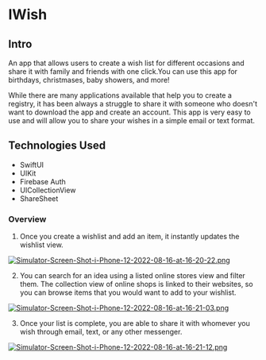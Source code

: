 # IWish

## Intro

An app that allows users to create a wish list for different occasions and share it with family and friends with one click.You can use this app for birthdays, christmases, baby showers, and more! 


While there are many applications available that help you to create a registry, it has been always a struggle to share it with someone who doesn't want to download the app and create an account. This app is very easy to use and will allow you to share your wishes in a simple email or text format.

## Technologies Used

- SwiftUI
- UIKit
- Firebase Auth
- UICollectionView
- ShareSheet

### Overview

1. Once you create a wishlist and add an item, it instantly updates the wishlist view.

[![Simulator-Screen-Shot-i-Phone-12-2022-08-16-at-16-20-22.png](https://i.postimg.cc/K8QZmWMk/Simulator-Screen-Shot-i-Phone-12-2022-08-16-at-16-20-22.png)](https://postimg.cc/RW6rRXG4)

2. You can search for an idea using a listed online stores view and filter them. The collection view of online shops is linked to their websites, so you can browse items that you would want to add to your wishlist.

[![Simulator-Screen-Shot-i-Phone-12-2022-08-16-at-16-21-03.png](https://i.postimg.cc/FRS5kC7x/Simulator-Screen-Shot-i-Phone-12-2022-08-16-at-16-21-03.png)](https://postimg.cc/gXGBfDyw)

3. Once your list is complete, you are able to share it with whomever you wish through email, text, or any other messenger.

[![Simulator-Screen-Shot-i-Phone-12-2022-08-16-at-16-21-12.png](https://i.postimg.cc/jdcVf7dB/Simulator-Screen-Shot-i-Phone-12-2022-08-16-at-16-21-12.png)](https://postimg.cc/RNWb5qtT)





